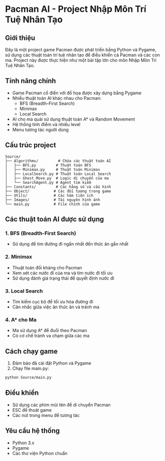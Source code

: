 # Pacman AI - Project Nhập Môn Trí Tuệ Nhân Tạo

## Giới thiệu
Đây là một project game Pacman được phát triển bằng Python và Pygame, sử dụng các thuật toán trí tuệ nhân tạo để điều khiển cả Pacman và các con ma. Project này được thực hiện như một bài tập lớn cho môn Nhập Môn Trí Tuệ Nhân Tạo.

## Tính năng chính
- Game Pacman cổ điển với đồ họa được xây dựng bằng Pygame
- Nhiều thuật toán AI khác nhau cho Pacman:
  - BFS (Breadth-First Search)
  - Minimax
  - Local Search
- AI cho ma quái sử dụng thuật toán A* và Random Movement
- Hệ thống tính điểm và nhiều level
- Menu tương tác người dùng

## Cấu trúc project
```
Source/
├── Algorithms/         # Chứa các thuật toán AI
│   ├── BFS.py         # Thuật toán BFS
│   ├── Minimax.py     # Thuật toán Minimax
│   ├── LocalSearch.py # Thuật toán Local Search
│   ├── Ghost_Move.py  # Logic di chuyển của ma
│   └── SearchAgent.py # Agent tìm kiếm
├── Constants/         # Các hằng số và cấu hình
├── Object/           # Các đối tượng trong game
├── Utils/            # Các hàm tiện ích
├── Images/           # Tài nguyên hình ảnh
└── main.py           # File chính của game
```

## Các thuật toán AI được sử dụng

### 1. BFS (Breadth-First Search)
- Sử dụng để tìm đường đi ngắn nhất đến thức ăn gần nhất

### 2. Minimax
- Thuật toán đối kháng cho Pacman
- Xem xét các nước đi của ma và tìm nước đi tối ưu
- Sử dụng đánh giá trạng thái để quyết định nước đi

### 3. Local Search
- Tìm kiếm cục bộ để tối ưu hóa đường đi
- Cân nhắc giữa việc ăn thức ăn và tránh ma

### 4. A* cho Ma
- Ma sử dụng A* để đuổi theo Pacman
- Có cơ chế tránh va chạm giữa các ma

## Cách chạy game
1. Đảm bảo đã cài đặt Python và Pygame
2. Chạy file main.py:
```bash
python Source/main.py
```

## Điều khiển
- Sử dụng các phím mũi tên để di chuyển Pacman
- ESC để thoát game
- Các nút trong menu để tương tác

## Yêu cầu hệ thống
- Python 3.x
- Pygame
- Các thư viện Python chuẩn
